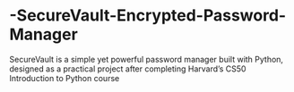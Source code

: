 # -SecureVault-Encrypted-Password-Manager
SecureVault is a simple yet powerful password manager built with Python, designed as a practical project after completing Harvard’s CS50 Introduction to Python course
